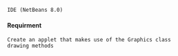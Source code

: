 ```
IDE (NetBeans 8.0)
```
#### Requirment
```
Create an applet that makes use of the Graphics class
drawing methods
```